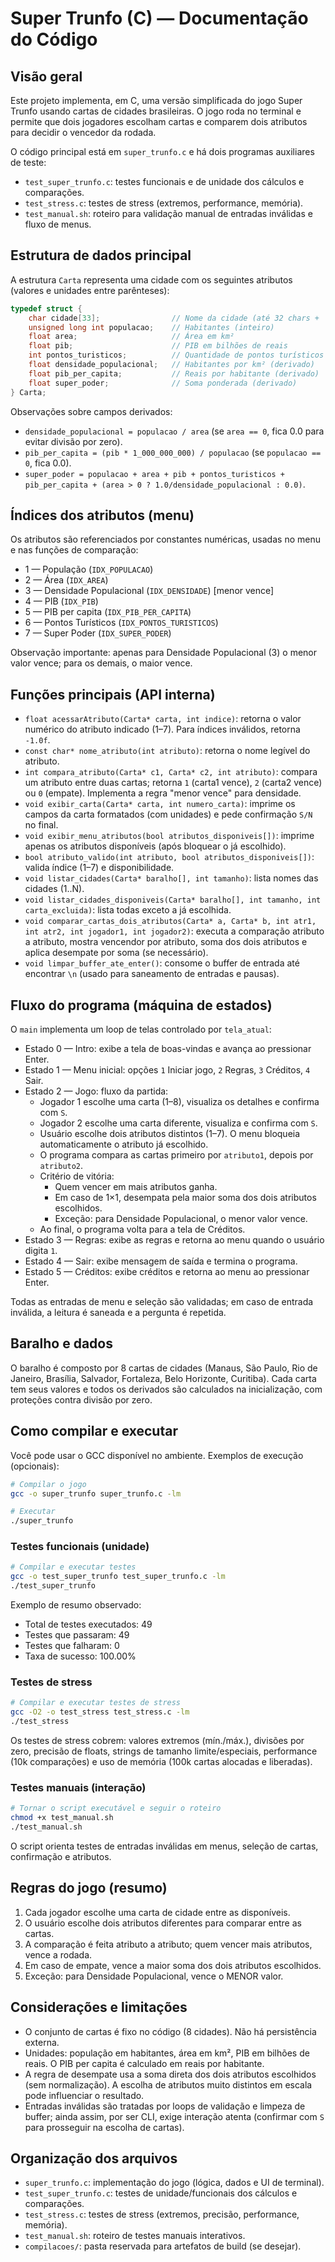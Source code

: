 # Super Trunfo (C) — Documentação do Código

## Visão geral

Este projeto implementa, em C, uma versão simplificada do jogo Super Trunfo usando cartas de cidades brasileiras. O jogo roda no terminal e permite que dois jogadores escolham cartas e comparem dois atributos para decidir o vencedor da rodada.

O código principal está em `super_trunfo.c` e há dois programas auxiliares de teste:
- `test_super_trunfo.c`: testes funcionais e de unidade dos cálculos e comparações.
- `test_stress.c`: testes de stress (extremos, performance, memória).
- `test_manual.sh`: roteiro para validação manual de entradas inválidas e fluxo de menus.

## Estrutura de dados principal

A estrutura `Carta` representa uma cidade com os seguintes atributos (valores e unidades entre parênteses):

```c
typedef struct {
    char cidade[33];                // Nome da cidade (até 32 chars + '\0')
    unsigned long int populacao;    // Habitantes (inteiro)
    float area;                     // Área em km²
    float pib;                      // PIB em bilhões de reais
    int pontos_turisticos;          // Quantidade de pontos turísticos
    float densidade_populacional;   // Habitantes por km² (derivado)
    float pib_per_capita;           // Reais por habitante (derivado)
    float super_poder;              // Soma ponderada (derivado)
} Carta;
```

Observações sobre campos derivados:
- `densidade_populacional = populacao / area` (se `area == 0`, fica 0.0 para evitar divisão por zero).
- `pib_per_capita = (pib * 1_000_000_000) / populacao` (se `populacao == 0`, fica 0.0).
- `super_poder = populacao + area + pib + pontos_turisticos + pib_per_capita + (area > 0 ? 1.0/densidade_populacional : 0.0)`.

## Índices dos atributos (menu)

Os atributos são referenciados por constantes numéricas, usadas no menu e nas funções de comparação:

- 1 — População (`IDX_POPULACAO`)
- 2 — Área (`IDX_AREA`)
- 3 — Densidade Populacional (`IDX_DENSIDADE`) [menor vence]
- 4 — PIB (`IDX_PIB`)
- 5 — PIB per capita (`IDX_PIB_PER_CAPITA`)
- 6 — Pontos Turísticos (`IDX_PONTOS_TURISTICOS`)
- 7 — Super Poder (`IDX_SUPER_PODER`)

Observação importante: apenas para Densidade Populacional (3) o menor valor vence; para os demais, o maior vence.

## Funções principais (API interna)

- `float acessarAtributo(Carta* carta, int indice)`: retorna o valor numérico do atributo indicado (1–7). Para índices inválidos, retorna `-1.0f`.
- `const char* nome_atributo(int atributo)`: retorna o nome legível do atributo.
- `int compara_atributo(Carta* c1, Carta* c2, int atributo)`: compara um atributo entre duas cartas; retorna `1` (carta1 vence), `2` (carta2 vence) ou `0` (empate). Implementa a regra "menor vence" para densidade.
- `void exibir_carta(Carta* carta, int numero_carta)`: imprime os campos da carta formatados (com unidades) e pede confirmação `S/N` no final.
- `void exibir_menu_atributos(bool atributos_disponiveis[])`: imprime apenas os atributos disponíveis (após bloquear o já escolhido).
- `bool atributo_valido(int atributo, bool atributos_disponiveis[])`: valida índice (1–7) e disponibilidade.
- `void listar_cidades(Carta* baralho[], int tamanho)`: lista nomes das cidades (1..N).
- `void listar_cidades_disponiveis(Carta* baralho[], int tamanho, int carta_excluida)`: lista todas exceto a já escolhida.
- `void comparar_cartas_dois_atributos(Carta* a, Carta* b, int atr1, int atr2, int jogador1, int jogador2)`: executa a comparação atributo a atributo, mostra vencendor por atributo, soma dos dois atributos e aplica desempate por soma (se necessário).
- `void limpar_buffer_ate_enter()`: consome o buffer de entrada até encontrar `\n` (usado para saneamento de entradas e pausas).

## Fluxo do programa (máquina de estados)

O `main` implementa um loop de telas controlado por `tela_atual`:

- Estado 0 — Intro: exibe a tela de boas-vindas e avança ao pressionar Enter.
- Estado 1 — Menu inicial: opções `1` Iniciar jogo, `2` Regras, `3` Créditos, `4` Sair.
- Estado 2 — Jogo: fluxo da partida:
  - Jogador 1 escolhe uma carta (1–8), visualiza os detalhes e confirma com `S`.
  - Jogador 2 escolhe uma carta diferente, visualiza e confirma com `S`.
  - Usuário escolhe dois atributos distintos (1–7). O menu bloqueia automaticamente o atributo já escolhido.
  - O programa compara as cartas primeiro por `atributo1`, depois por `atributo2`.
  - Critério de vitória:
    - Quem vencer em mais atributos ganha.
    - Em caso de 1×1, desempata pela maior soma dos dois atributos escolhidos.
    - Exceção: para Densidade Populacional, o menor valor vence.
  - Ao final, o programa volta para a tela de Créditos.
- Estado 3 — Regras: exibe as regras e retorna ao menu quando o usuário digita `1`.
- Estado 4 — Sair: exibe mensagem de saída e termina o programa.
- Estado 5 — Créditos: exibe créditos e retorna ao menu ao pressionar Enter.

Todas as entradas de menu e seleção são validadas; em caso de entrada inválida, a leitura é saneada e a pergunta é repetida.

## Baralho e dados

O baralho é composto por 8 cartas de cidades (Manaus, São Paulo, Rio de Janeiro, Brasília, Salvador, Fortaleza, Belo Horizonte, Curitiba). Cada carta tem seus valores e todos os derivados são calculados na inicialização, com proteções contra divisão por zero.

## Como compilar e executar

Você pode usar o GCC disponível no ambiente. Exemplos de execução (opcionais):

```bash
# Compilar o jogo
gcc -o super_trunfo super_trunfo.c -lm

# Executar
./super_trunfo
```

### Testes funcionais (unidade)

```bash
# Compilar e executar testes
gcc -o test_super_trunfo test_super_trunfo.c -lm
./test_super_trunfo
```

Exemplo de resumo observado:
- Total de testes executados: 49
- Testes que passaram: 49
- Testes que falharam: 0
- Taxa de sucesso: 100.00%

### Testes de stress

```bash
# Compilar e executar testes de stress
gcc -O2 -o test_stress test_stress.c -lm
./test_stress
```

Os testes de stress cobrem: valores extremos (mín./máx.), divisões por zero, precisão de floats, strings de tamanho limite/especiais, performance (10k comparações) e uso de memória (100k cartas alocadas e liberadas).

### Testes manuais (interação)

```bash
# Tornar o script executável e seguir o roteiro
chmod +x test_manual.sh
./test_manual.sh
```

O script orienta testes de entradas inválidas em menus, seleção de cartas, confirmação e atributos.

## Regras do jogo (resumo)

1. Cada jogador escolhe uma carta de cidade entre as disponíveis.
2. O usuário escolhe dois atributos diferentes para comparar entre as cartas.
3. A comparação é feita atributo a atributo; quem vencer mais atributos, vence a rodada.
4. Em caso de empate, vence a maior soma dos dois atributos escolhidos.
5. Exceção: para Densidade Populacional, vence o MENOR valor.

## Considerações e limitações

- O conjunto de cartas é fixo no código (8 cidades). Não há persistência externa.
- Unidades: população em habitantes, área em km², PIB em bilhões de reais. O PIB per capita é calculado em reais por habitante.
- A regra de desempate usa a soma direta dos dois atributos escolhidos (sem normalização). A escolha de atributos muito distintos em escala pode influenciar o resultado.
- Entradas inválidas são tratadas por loops de validação e limpeza de buffer; ainda assim, por ser CLI, exige interação atenta (confirmar com `S` para prosseguir na escolha de cartas).

## Organização dos arquivos

- `super_trunfo.c`: implementação do jogo (lógica, dados e UI de terminal).
- `test_super_trunfo.c`: testes de unidade/funcionais dos cálculos e comparações.
- `test_stress.c`: testes de stress (extremos, precisão, performance, memória).
- `test_manual.sh`: roteiro de testes manuais interativos.
- `compilacoes/`: pasta reservada para artefatos de build (se desejar).
